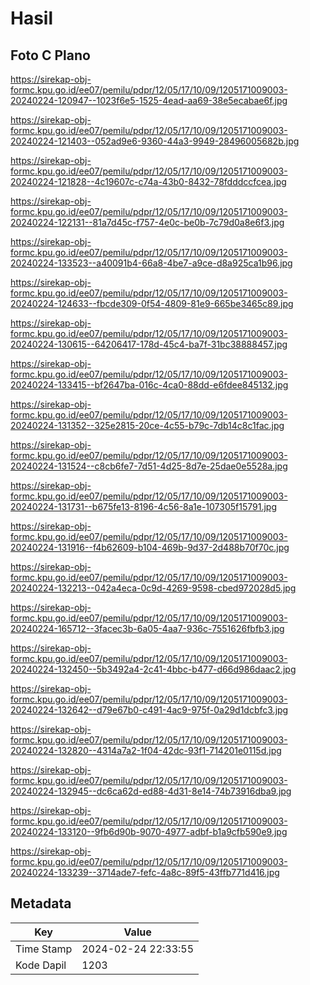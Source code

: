# Hasil

## Foto C Plano

https://sirekap-obj-formc.kpu.go.id/ee07/pemilu/pdpr/12/05/17/10/09/1205171009003-20240224-120947--1023f6e5-1525-4ead-aa69-38e5ecabae6f.jpg

https://sirekap-obj-formc.kpu.go.id/ee07/pemilu/pdpr/12/05/17/10/09/1205171009003-20240224-121403--052ad9e6-9360-44a3-9949-28496005682b.jpg

https://sirekap-obj-formc.kpu.go.id/ee07/pemilu/pdpr/12/05/17/10/09/1205171009003-20240224-121828--4c19607c-c74a-43b0-8432-78fdddccfcea.jpg

https://sirekap-obj-formc.kpu.go.id/ee07/pemilu/pdpr/12/05/17/10/09/1205171009003-20240224-122131--81a7d45c-f757-4e0c-be0b-7c79d0a8e6f3.jpg

https://sirekap-obj-formc.kpu.go.id/ee07/pemilu/pdpr/12/05/17/10/09/1205171009003-20240224-133523--a40091b4-66a8-4be7-a9ce-d8a925ca1b96.jpg

https://sirekap-obj-formc.kpu.go.id/ee07/pemilu/pdpr/12/05/17/10/09/1205171009003-20240224-124633--fbcde309-0f54-4809-81e9-665be3465c89.jpg

https://sirekap-obj-formc.kpu.go.id/ee07/pemilu/pdpr/12/05/17/10/09/1205171009003-20240224-130615--64206417-178d-45c4-ba7f-31bc38888457.jpg

https://sirekap-obj-formc.kpu.go.id/ee07/pemilu/pdpr/12/05/17/10/09/1205171009003-20240224-133415--bf2647ba-016c-4ca0-88dd-e6fdee845132.jpg

https://sirekap-obj-formc.kpu.go.id/ee07/pemilu/pdpr/12/05/17/10/09/1205171009003-20240224-131352--325e2815-20ce-4c55-b79c-7db14c8c1fac.jpg

https://sirekap-obj-formc.kpu.go.id/ee07/pemilu/pdpr/12/05/17/10/09/1205171009003-20240224-131524--c8cb6fe7-7d51-4d25-8d7e-25dae0e5528a.jpg

https://sirekap-obj-formc.kpu.go.id/ee07/pemilu/pdpr/12/05/17/10/09/1205171009003-20240224-131731--b675fe13-8196-4c56-8a1e-107305f15791.jpg

https://sirekap-obj-formc.kpu.go.id/ee07/pemilu/pdpr/12/05/17/10/09/1205171009003-20240224-131916--f4b62609-b104-469b-9d37-2d488b70f70c.jpg

https://sirekap-obj-formc.kpu.go.id/ee07/pemilu/pdpr/12/05/17/10/09/1205171009003-20240224-132213--042a4eca-0c9d-4269-9598-cbed972028d5.jpg

https://sirekap-obj-formc.kpu.go.id/ee07/pemilu/pdpr/12/05/17/10/09/1205171009003-20240224-165712--3facec3b-6a05-4aa7-936c-7551626fbfb3.jpg

https://sirekap-obj-formc.kpu.go.id/ee07/pemilu/pdpr/12/05/17/10/09/1205171009003-20240224-132450--5b3492a4-2c41-4bbc-b477-d66d986daac2.jpg

https://sirekap-obj-formc.kpu.go.id/ee07/pemilu/pdpr/12/05/17/10/09/1205171009003-20240224-132642--d79e67b0-c491-4ac9-975f-0a29d1dcbfc3.jpg

https://sirekap-obj-formc.kpu.go.id/ee07/pemilu/pdpr/12/05/17/10/09/1205171009003-20240224-132820--4314a7a2-1f04-42dc-93f1-714201e0115d.jpg

https://sirekap-obj-formc.kpu.go.id/ee07/pemilu/pdpr/12/05/17/10/09/1205171009003-20240224-132945--dc6ca62d-ed88-4d31-8e14-74b73916dba9.jpg

https://sirekap-obj-formc.kpu.go.id/ee07/pemilu/pdpr/12/05/17/10/09/1205171009003-20240224-133120--9fb6d90b-9070-4977-adbf-b1a9cfb590e9.jpg

https://sirekap-obj-formc.kpu.go.id/ee07/pemilu/pdpr/12/05/17/10/09/1205171009003-20240224-133239--3714ade7-fefc-4a8c-89f5-43ffb771d416.jpg


## Metadata

| Key        | Value               |
| ---------- | ------------------- |
| Time Stamp | 2024-02-24 22:33:55 |
| Kode Dapil | 1203                |




